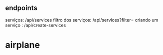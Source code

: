 ## endpoints
  serviços: /api/services
  filtro dos serviços: /api/services?filter=
  criando um serviço : /api/create-services
# airplane
